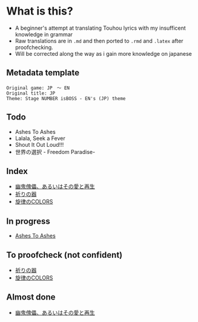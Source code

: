 # What is this?

- A beginner's attempt at translating Touhou lyrics with my insufficent knowledge in grammar
- Raw translations are in `.md` and then ported to `.rmd` and `.latex` after proofchecking.
- Will be corrected along the way as i gain more knowledge on japanese

## Metadata template
```
Original game: JP　～ EN
Original title: JP
Theme: Stage NUMBER isBOSS - EN's (JP) theme
```

## Todo

- Ashes To Ashes
- Lalala, Seek a Fever
- Shout It Out Loud!!!
- 世界の選択 - Freedom Paradise-

## Index

- [幽鬼傀儡、あるいはその愛と再生](幽鬼傀儡、あるいはその愛と再生.md)
- [祈りの器](祈りの器.md)
- [旋律のCOLORS](旋律のCOLORS.md)

## In progress
- [Ashes To Ashes](Ashes_To_Ashes.md)

## To proofcheck (not confident)
- [祈りの器](祈りの器.md)
- [旋律のCOLORS](旋律のCOLORS.md)

## Almost done
- [幽鬼傀儡、あるいはその愛と再生](幽鬼傀儡、あるいはその愛と再生.md)
